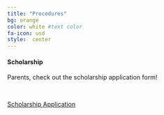 ```yaml
---
title: "Procedures"
bg: orange
color: white #text color
fa-icon: usd
style:  center
---
```


#### Scholarship 


Parents, check out the scholarship application form!

&nbsp;

<div class="centered">
    <a href="#" id="show_21" class="btn btn-info btn-block">Scholarship Application</a>
      <div id="extra_21" style="display: none;">
        <iframe 
        Supervised Lunch
<p>Science Discovery provides free lunchtime supervision from 12-1 pm for students taking an AM and PM camp at the same site (e.g., CU Main Campus, Science Learning Lab/East Campus, Sommers-Bausch Observatory/Main Campus, CCD). Please bring a bagged lunch.</P>
        
        </iframe>
      </div>
</div>
